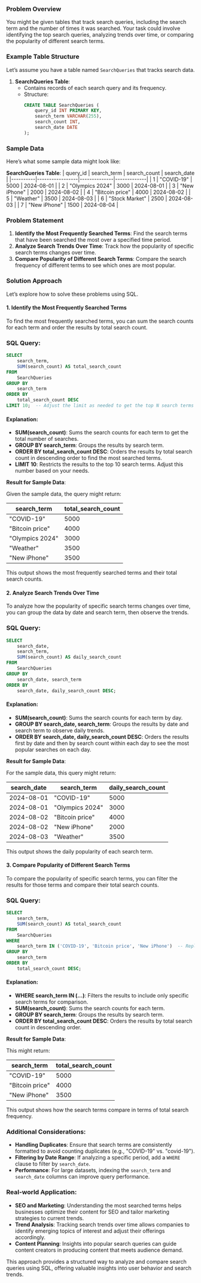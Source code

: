 ### Problem Overview

You might be given tables that track search queries, including the search term and the number of times it was searched. Your task could involve identifying the top search queries, analyzing trends over time, or comparing the popularity of different search terms.

### Example Table Structure

Let’s assume you have a table named `SearchQueries` that tracks search data.

1. **SearchQueries Table**:
    - Contains records of each search query and its frequency.
    - Structure:
      ```sql
      CREATE TABLE SearchQueries (
          query_id INT PRIMARY KEY,
          search_term VARCHAR(255),
          search_count INT,
          search_date DATE
      );
      ```

### Sample Data

Here’s what some sample data might look like:

**SearchQueries Table**:
| query_id | search_term     | search_count | search_date |
|----------|-----------------|--------------|-------------|
| 1        | "COVID-19"      | 5000         | 2024-08-01  |
| 2        | "Olympics 2024" | 3000         | 2024-08-01  |
| 3        | "New iPhone"    | 2000         | 2024-08-02  |
| 4        | "Bitcoin price" | 4000         | 2024-08-02  |
| 5        | "Weather"       | 3500         | 2024-08-03  |
| 6        | "Stock Market"  | 2500         | 2024-08-03  |
| 7        | "New iPhone"    | 1500         | 2024-08-04  |

### Problem Statement

1. **Identify the Most Frequently Searched Terms**: Find the search terms that have been searched the most over a specified time period.
2. **Analyze Search Trends Over Time**: Track how the popularity of specific search terms changes over time.
3. **Compare Popularity of Different Search Terms**: Compare the search frequency of different terms to see which ones are most popular.

### Solution Approach

Let’s explore how to solve these problems using SQL.

#### 1. **Identify the Most Frequently Searched Terms**

To find the most frequently searched terms, you can sum the search counts for each term and order the results by total search count.

### SQL Query:

```sql
SELECT
    search_term,
    SUM(search_count) AS total_search_count
FROM
    SearchQueries
GROUP BY
    search_term
ORDER BY
    total_search_count DESC
LIMIT 10;  -- Adjust the limit as needed to get the top N search terms
```

#### Explanation:

- **SUM(search_count)**: Sums the search counts for each term to get the total number of searches.
- **GROUP BY search_term**: Groups the results by search term.
- **ORDER BY total_search_count DESC**: Orders the results by total search count in descending order to find the most searched terms.
- **LIMIT 10**: Restricts the results to the top 10 search terms. Adjust this number based on your needs.

**Result for Sample Data**:

Given the sample data, the query might return:

| search_term     | total_search_count |
|-----------------|--------------------|
| "COVID-19"      | 5000               |
| "Bitcoin price" | 4000               |
| "Olympics 2024" | 3000               |
| "Weather"       | 3500               |
| "New iPhone"    | 3500               |

This output shows the most frequently searched terms and their total search counts.

#### 2. **Analyze Search Trends Over Time**

To analyze how the popularity of specific search terms changes over time, you can group the data by date and search term, then observe the trends.

### SQL Query:

```sql
SELECT
    search_date,
    search_term,
    SUM(search_count) AS daily_search_count
FROM
    SearchQueries
GROUP BY
    search_date, search_term
ORDER BY
    search_date, daily_search_count DESC;
```

#### Explanation:

- **SUM(search_count)**: Sums the search counts for each term by day.
- **GROUP BY search_date, search_term**: Groups the results by date and search term to observe daily trends.
- **ORDER BY search_date, daily_search_count DESC**: Orders the results first by date and then by search count within each day to see the most popular searches on each day.

**Result for Sample Data**:

For the sample data, this query might return:

| search_date | search_term     | daily_search_count |
|-------------|-----------------|--------------------|
| 2024-08-01  | "COVID-19"      | 5000               |
| 2024-08-01  | "Olympics 2024" | 3000               |
| 2024-08-02  | "Bitcoin price" | 4000               |
| 2024-08-02  | "New iPhone"    | 2000               |
| 2024-08-03  | "Weather"       | 3500               |

This output shows the daily popularity of each search term.

#### 3. **Compare Popularity of Different Search Terms**

To compare the popularity of specific search terms, you can filter the results for those terms and compare their total search counts.

### SQL Query:

```sql
SELECT
    search_term,
    SUM(search_count) AS total_search_count
FROM
    SearchQueries
WHERE
    search_term IN ('COVID-19', 'Bitcoin price', 'New iPhone')  -- Replace with your specific terms
GROUP BY
    search_term
ORDER BY
    total_search_count DESC;
```

#### Explanation:

- **WHERE search_term IN (...)**: Filters the results to include only specific search terms for comparison.
- **SUM(search_count)**: Sums the search counts for each term.
- **GROUP BY search_term**: Groups the results by search term.
- **ORDER BY total_search_count DESC**: Orders the results by total search count in descending order.

**Result for Sample Data**:

This might return:

| search_term     | total_search_count |
|-----------------|--------------------|
| "COVID-19"      | 5000               |
| "Bitcoin price" | 4000               |
| "New iPhone"    | 3500               |

This output shows how the search terms compare in terms of total search frequency.

### Additional Considerations:

- **Handling Duplicates**: Ensure that search terms are consistently formatted to avoid counting duplicates (e.g., "COVID-19" vs. "covid-19").
- **Filtering by Date Range**: If analyzing a specific period, add a `WHERE` clause to filter by `search_date`.
- **Performance**: For large datasets, indexing the `search_term` and `search_date` columns can improve query performance.

### Real-world Application:

- **SEO and Marketing**: Understanding the most searched terms helps businesses optimize their content for SEO and tailor marketing strategies to current trends.
- **Trend Analysis**: Tracking search trends over time allows companies to identify emerging topics of interest and adjust their offerings accordingly.
- **Content Planning**: Insights into popular search queries can guide content creators in producing content that meets audience demand.

This approach provides a structured way to analyze and compare search queries using SQL, offering valuable insights into user behavior and search trends.